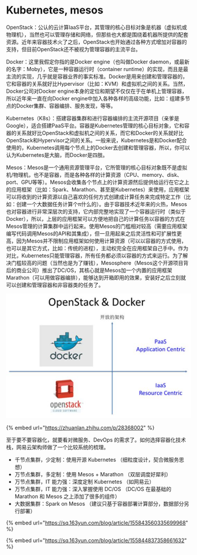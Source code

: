 # Kubernetes, mesos

OpenStack：公认的云计算IaaS平台，其管理的核心目标对象是机器（虚拟机或物理机），当然也可以管理存储和网络，但那些也大都是围绕着机器所提供的配套资源。近年来容器技术火了之后，OpenStack也开始通过各种方式增加对容器的支持，但目前OpenStack还不被视为管理容器的主流平台。

Docker：这里我假定你指的是Docker engine（也叫做Docker daemon，或最新的名字：Moby），它是一种容器运行时（container runtime）的实现，而且是最主流的实现，几乎就是容器业界的事实标准。Docker是用来创建和管理容器的，它和容器的关系就好比Hypervisor（比如：KVM）和虚拟机之间的关系。当然，Docker公司对Docker engine本身的定位和期望不仅仅在于在单机上管理容器，所以近年来一直在向Docker engine中加入各种各样的高级功能，比如：组建多节点的Docker集群、容器编排、服务发现，等等。

Kubernetes（K8s）：搭建容器集群和进行容器编排的主流开源项目（亲爹是Google），适合搭建PaaS平台。容器是Kubernetes管理的核心目标对象，它和容器的关系就好比OpenStack和虚拟机之间的关系，而它和Docker的关系就好比OpenStack和Hypervisor之间的关系。一般来说，Kubernetes是和Docker配合使用的，Kubernetes调用每个节点上的Docker去创建和管理容器，所以，你可以认为Kubernetes是大脑，而Docker是四肢。

Mesos：Mesos是一个通用资源管理平台，它所管理的核心目标对象既不是虚拟机/物理机，也不是容器，而是各种各样的计算资源（CPU、memory、disk、port、GPU等等）。Mesos会收集各个节点上的计算资源然后提供给运行在它之上的应用框架（比如：Spark、Marathon、甚至是Kubernetes）来使用，应用框架可以将收到的计算资源以自己喜欢的任何方式创建成计算任务来完成特定工作（比如：创建一个大数据任务计算个π什么的）。由于容器技术近年来的火热，Mesos也对容器进行非常深层次的支持，它内部完整地实现了一个容器运行时（类似于Docker），所以，上层的应用框架可以方便地把自己的计算任务以容器的方式在Mesos管理的计算集群中运行起来。使用Mesos的门槛相对较高（需要应用框架编写代码调用Mesos的API和其集成），但一旦用起来之后灵活性和可扩展性更高，因为Mesos并不限制应用框架如何使用计算资源（可以以容器的方式使用，也可以是其它方式，比如：传统的进程），主动权完全在应用框架自己手中。作为对比，Kubernetes只能管理容器，所有任务都必须以容器的方式来运行。为了解决门槛较高的问题（当然也是为了赚钱），Mesosphere（Mesos这个开源项目背后的商业公司）推出了DC/OS，其核心就是Mesos加一个内置的应用框架Marathon（可以用做容器编排），能够达到开箱即用的效果，安装好之后立刻就可以创建和管理容器和非容器类的任务了。

![](../.gitbook/assets/image%20%289%29.png)

{% embed url="https://zhuanlan.zhihu.com/p/28368002" %}

至于要不要容器化，就要看对微服务、DevOps 的需求了。如何选择容器化技术栈，网易云架构师做了一个比较系统的梳理。

* 千节点集群，少定制：使用开源 Kubernetes （细粒度设计，契合微服务思想）
* 万节点集群，多定制：使用 Mesos + Marathon （双层调度好犀利）
* 万节点集群，IT 能力强：深度定制 Kubernetes （如网易云）
* 万节点集群，IT 能力强：深入掌握使用 DC/OS （DC/OS 在最基础的 Marathon 和 Mesos 之上添加了很多的组件）
* 大数据集群：Spark on Mesos （建议只基于容器部署计算部分，数据部分另行部署）

{% embed url="https://sq.163yun.com/blog/article/155843560335699968" %}

{% embed url="https://sq.163yun.com/blog/article/155844837358661632" %}



  


  


